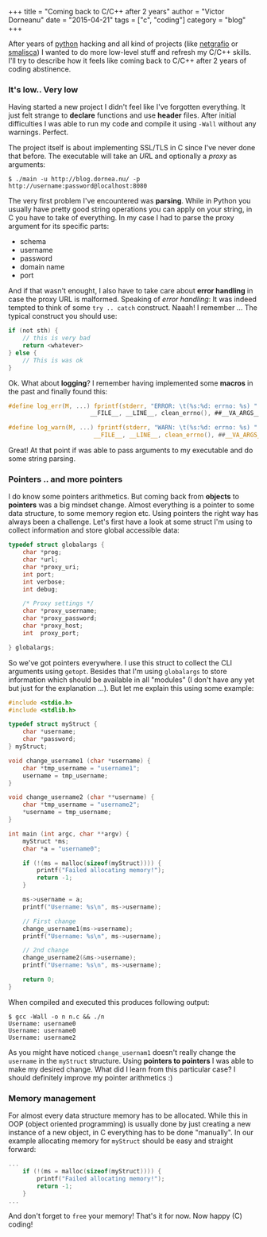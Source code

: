 +++
title = "Coming back to C/C++ after 2 years"
author = "Victor Dorneanu"
date = "2015-04-21"
tags = ["c", "coding"]
category = "blog"
+++

After years of [python](http://blog.dornea.nu/tag/python/) hacking and all kind of projects (like
[netgrafio](https://github.com/dorneanu/netgrafio) or [smalisca](https://github.com/dorneanu/smalisca)) I wanted to do more low-level stuff and refresh my C/C++ skills. I'll try to describe how it feels like coming back to C/C++ after 2 years of coding abstinence.

### It's low.. Very low

Having started a new project I didn't feel like I've forgotten everything. It just felt strange to
**declare** functions and use **header** files. After initial difficulties I was able to run my code and compile it using `-Wall` without any warnings. Perfect. 

The project itself is about implementing SSL/TLS in C since I've never done that before. The executable
will take an *UR*L and optionally a *proxy* as arguments:

~~~
$ ./main -u http://blog.dornea.nu/ -p http://username:password@localhost:8080
~~~

The very first problem I've encountered was **parsing**. While in Python you usually have pretty good
string operations you can apply on your string, in C you have to take of everything. In my case
I had to parse the proxy argument for its specific parts:

* schema
* username
* password
* domain name
* port

And if that wasn't enought, I also have to take care about **error handling** in case the proxy URL is malformed.  Speaking of *error handling*: It was indeed tempted to think of some `try .. catch` construct. Naaah! I remember ... The typical construct you should use:

```c
if (not sth) {
    // this is very bad
    return <whatever>
} else {
    // This is was ok
}
```

Ok. What about **logging**? I remember having implemented some **macros** in the past and finally found this:

```c
#define log_err(M, ...) fprintf(stderr, "ERROR: \t(%s:%d: errno: %s) " M "\n",\     
                       __FILE__, __LINE__, clean_errno(), ##__VA_ARGS__) 

#define log_warn(M, ...) fprintf(stderr, "WARN: \t(%s:%d: errno: %s) " M "\n",\
                        __FILE__, __LINE__, clean_errno(), ##__VA_ARGS__) 
```

Great! At that point if was able to pass arguments to my executable and do some string parsing. 


### Pointers .. and more pointers

I do know some pointers arithmetics. But coming back from **objects** to **pointers** was a big 
mindset change. Almost everything is a pointer to some data structure, to some memory region etc. 
Using pointers the right way has always been a challenge. Let's first have a look at some struct
I'm using to collect information and store global accessible data:

```c
typedef struct globalargs {
    char *prog;
    char *url;
    char *proxy_uri;
    int port;
    int verbose;
    int debug;

    /* Proxy settings */
    char *proxy_username;
    char *proxy_password;
    char *proxy_host;
    int  proxy_port;

} globalargs;
```

So we've got pointers everywhere. I use this struct to collect the CLI arguments using `getopt`. Besides that
I'm using `globalargs` to store information which should be available in all "modules" (I don't have any yet but
just for the explanation ...). But let me explain this using some example:

```c
#include <stdio.h>
#include <stdlib.h>

typedef struct myStruct {
    char *username;
    char *password;
} myStruct;

void change_username1 (char *username) {
    char *tmp_username = "username1";
    username = tmp_username;
}

void change_username2 (char **username) {
    char *tmp_username = "username2";
    *username = tmp_username;
}

int main (int argc, char **argv) {
    myStruct *ms;
    char *a = "username0";

    if (!(ms = malloc(sizeof(myStruct)))) {
        printf("Failed allocating memory!");
        return -1;
    }

    ms->username = a;
    printf("Username: %s\n", ms->username);

    // First change
    change_username1(ms->username);
    printf("Username: %s\n", ms->username);

    // 2nd change
    change_username2(&ms->username);
    printf("Username: %s\n", ms->username);

    return 0;
}
```

When compiled and executed this produces following output:

~~~
$ gcc -Wall -o n n.c && ./n
Username: username0
Username: username0
Username: username2
~~~

As you might have noticed `change_usernam1` doesn't really change the `username` in the `myStruct` structure.
Using **pointers to pointers** I was able to make my desired change. What did I learn from this particular case?
I should definitely improve my pointer arithmetics :)

### Memory management

For almost every data structure memory has to be allocated. While this in OOP (object oriented programming) is usually done 
by just creating a new instance of a new object, in C everything has to be done "manually". In our example allocating memory 
for `myStruct` should be easy and straight forward:

```c
...
    if (!(ms = malloc(sizeof(myStruct)))) {
        printf("Failed allocating memory!");
        return -1;
    }
...
```

And don't forget to `free` your memory! That's it for now. Now happy (C) coding!
